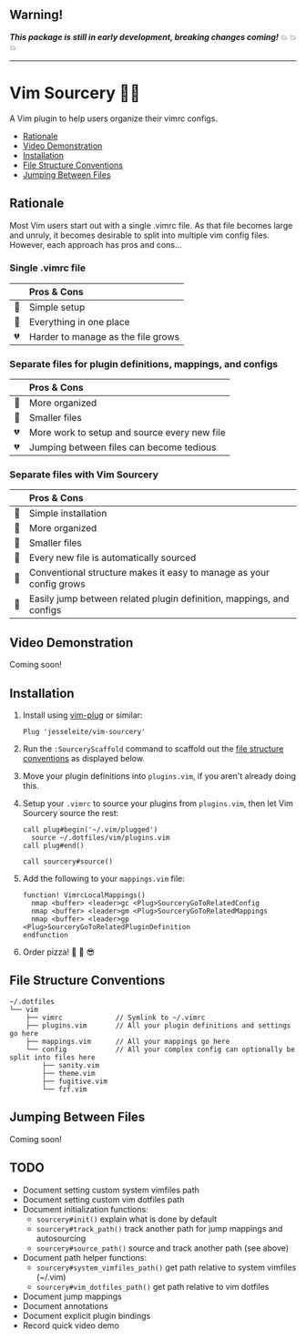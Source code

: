 ## Warning!

__*This package is still in early development, breaking changes coming!*__ 💥 💥 💥

---

# Vim Sourcery 🧙‍♂️

A Vim plugin to help users organize their vimrc configs.

- [Rationale](#rationale)
- [Video Demonstration](#video-demonstration)
- [Installation](#installation)
- [File Structure Conventions](#file-structure-conventions)
- [Jumping Between Files](#jumping-between-files)

## Rationale

Most Vim users start out with a single .vimrc file. As that file becomes large and unruly, it becomes desirable to split into multiple vim config files. However, each approach has pros and cons...

### Single .vimrc file

| | Pros & Cons |
| :- | :- |
| 💚 | Simple setup |
| 💚 | Everything in one place |
| 💔 | Harder to manage as the file grows |

### Separate files for plugin definitions, mappings, and configs

| | Pros & Cons |
| :- | :- |
| 💚 | More organized |
| 💚 | Smaller files |
| 💔 | More work to setup and source every new file |
| 💔 | Jumping between files can become tedious |

### Separate files with Vim Sourcery

| | Pros & Cons |
| :- | :- |
| 💚 | Simple installation |
| 💚 | More organized |
| 💚 | Smaller files |
| 💚 | Every new file is automatically sourced |
| 💚 | Conventional structure makes it easy to manage as your config grows |
| 💚 | Easily jump between related plugin definition, mappings, and configs |

## Video Demonstration

Coming soon!

## Installation

1. Install using [vim-plug](https://github.com/junegunn/vim-plug) or similar:

    ```
    Plug 'jesseleite/vim-sourcery'
    ```

2. Run the `:SourceryScaffold` command to scaffold out the [file structure conventions](#file-structure-conventions) as displayed below.

3. Move your plugin definitions into `plugins.vim`, if you aren't already doing this.

4. Setup your `.vimrc` to source your plugins from `plugins.vim`, then let Vim Sourcery source the rest:

    ```vim
    call plug#begin('~/.vim/plugged')
      source ~/.dotfiles/vim/plugins.vim
    call plug#end()

    call sourcery#source()
    ```

5. Add the following to your `mappings.vim` file:

    ```vim
    function! VimrcLocalMappings()
      nmap <buffer> <leader>gc <Plug>SourceryGoToRelatedConfig
      nmap <buffer> <leader>gm <Plug>SourceryGoToRelatedMappings
      nmap <buffer> <leader>gp <Plug>SourceryGoToRelatedPluginDefinition
    endfunction
    ```

6. Order pizza! 🍕 🤘 😎

## File Structure Conventions

```
~/.dotfiles
└── vim
    ├── vimrc             // Symlink to ~/.vimrc
    ├── plugins.vim       // All your plugin definitions and settings go here
    ├── mappings.vim      // All your mappings go here
    └── config            // All your complex config can optionally be split into files here
        ├── sanity.vim
        ├── theme.vim
        ├── fugitive.vim
        └── fzf.vim
```

## Jumping Between Files

Coming soon!

## TODO

- Document setting custom system vimfiles path
- Document setting custom vim dotfiles path
- Document initialization functions:
  - `sourcery#init()` explain what is done by default
  - `sourcery#track_path()` track another path for jump mappings and autosourcing
  - `sourcery#source_path()` source and track another path (see above)
- Document path helper functions:
  - `sourcery#system_vimfiles_path()` get path relative to system vimfiles (~/.vim)
  - `sourcery#vim_dotfiles_path()` get path relative to vim dotfiles
- Document jump mappings
- Document annotations
- Document explicit plugin bindings
- Record quick video demo
